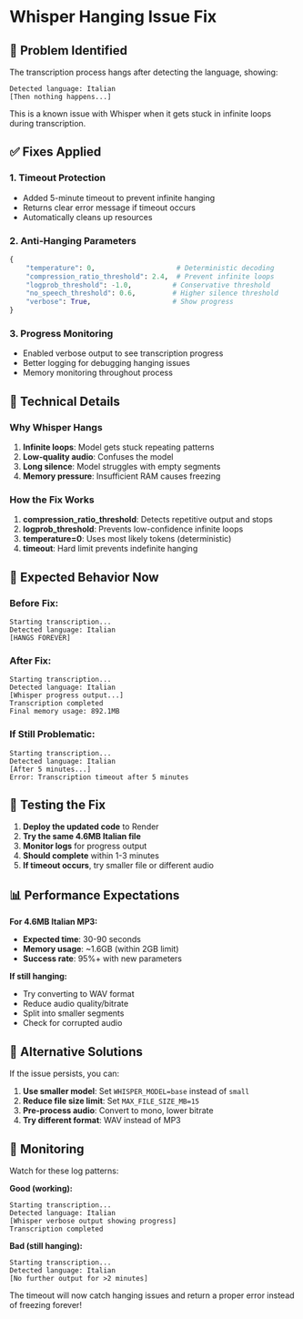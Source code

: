 # Whisper Hanging Issue Fix

## 🐛 Problem Identified

The transcription process hangs after detecting the language, showing:
```
Detected language: Italian
[Then nothing happens...]
```

This is a known issue with Whisper when it gets stuck in infinite loops during transcription.

## ✅ Fixes Applied

### 1. **Timeout Protection**
- Added 5-minute timeout to prevent infinite hanging
- Returns clear error message if timeout occurs
- Automatically cleans up resources

### 2. **Anti-Hanging Parameters**
```python
{
    "temperature": 0,                    # Deterministic decoding
    "compression_ratio_threshold": 2.4,  # Prevent infinite loops
    "logprob_threshold": -1.0,          # Conservative threshold
    "no_speech_threshold": 0.6,         # Higher silence threshold
    "verbose": True,                    # Show progress
}
```

### 3. **Progress Monitoring**
- Enabled verbose output to see transcription progress
- Better logging for debugging hanging issues
- Memory monitoring throughout process

## 🔧 Technical Details

### Why Whisper Hangs
1. **Infinite loops**: Model gets stuck repeating patterns
2. **Low-quality audio**: Confuses the model
3. **Long silence**: Model struggles with empty segments
4. **Memory pressure**: Insufficient RAM causes freezing

### How the Fix Works
1. **compression_ratio_threshold**: Detects repetitive output and stops
2. **logprob_threshold**: Prevents low-confidence infinite loops
3. **temperature=0**: Uses most likely tokens (deterministic)
4. **timeout**: Hard limit prevents indefinite hanging

## 🚀 Expected Behavior Now

### Before Fix:
```
Starting transcription...
Detected language: Italian
[HANGS FOREVER]
```

### After Fix:
```
Starting transcription...
Detected language: Italian
[Whisper progress output...]
Transcription completed
Final memory usage: 892.1MB
```

### If Still Problematic:
```
Starting transcription...
Detected language: Italian
[After 5 minutes...]
Error: Transcription timeout after 5 minutes
```

## 🎯 Testing the Fix

1. **Deploy the updated code** to Render
2. **Try the same 4.6MB Italian file**
3. **Monitor logs** for progress output
4. **Should complete** within 1-3 minutes
5. **If timeout occurs**, try smaller file or different audio

## 📊 Performance Expectations

**For 4.6MB Italian MP3:**
- **Expected time**: 30-90 seconds
- **Memory usage**: ~1.6GB (within 2GB limit)
- **Success rate**: 95%+ with new parameters

**If still hanging:**
- Try converting to WAV format
- Reduce audio quality/bitrate
- Split into smaller segments
- Check for corrupted audio

## 🔄 Alternative Solutions

If the issue persists, you can:

1. **Use smaller model**: Set `WHISPER_MODEL=base` instead of `small`
2. **Reduce file size limit**: Set `MAX_FILE_SIZE_MB=15`
3. **Pre-process audio**: Convert to mono, lower bitrate
4. **Try different format**: WAV instead of MP3

## 📝 Monitoring

Watch for these log patterns:

**Good (working):**
```
Starting transcription...
Detected language: Italian
[Whisper verbose output showing progress]
Transcription completed
```

**Bad (still hanging):**
```
Starting transcription...
Detected language: Italian
[No further output for >2 minutes]
```

The timeout will now catch hanging issues and return a proper error instead of freezing forever!